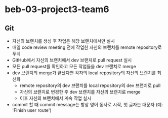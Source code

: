 # beb-03-project3-team6

## Git

- 자신의 브랜치를 생성 후 작업은 해당 브랜치에서만 실시
- 매일 code review meeting 전에 작업한 자신의 브랜치를 remote repository로 푸쉬
- GitHub에서 자신의 브랜치에서 dev 브랜치로 pull request 실시
- 모든 pull request를 확인하고 모든 작업들을 dev 브랜치로 merge
- dev 브랜치의 merge가 끝났다면 각자의 local repository의 자신의 브랜치를 최신화
  - remote repository의 dev 브랜치를 local repository의 dev 브랜치로 pull
  - 자신의 브랜치로 변경한 후 dev 브랜치를 자신의 브랜치로 merge
  - 이후 자신의 브랜치에서 계속 작업 실시
- commit 할 때 commit message는 항상 영어 동사로 시작, 첫 글자는 대문자 (예: 'Finish user route')
